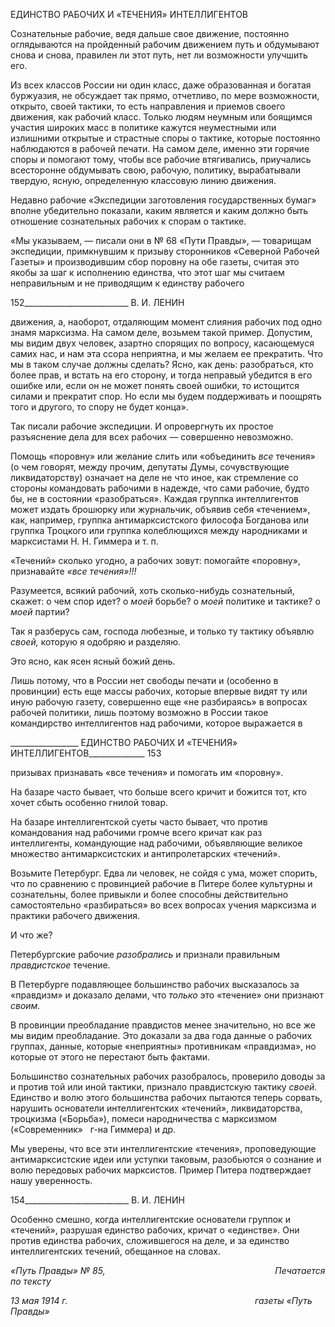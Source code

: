 ЕДИНСТВО РАБОЧИХ И «ТЕЧЕНИЯ» ИНТЕЛЛИГЕНТОВ

Сознательные рабочие, ведя дальше свое движение, постоянно оглядываются на пройденный рабочим движением путь и обдумывают снова и снова, правилен ли этот путь, нет ли возможности улучшить его.

Из всех классов России ни один класс, даже образованная и богатая буржуазия, не обсуждает так прямо, отчетливо, по мере возможности, открыто, своей тактики, то есть направления и приемов своего движения, как рабочий класс. Только людям неумным или боящимся участия широких масс в политике кажутся неуместными или излишними открытые и страстные споры о тактике, которые постоянно наблюдаются в рабочей пе­чати. На самом деле, именно эти горячие споры и помогают тому, чтобы все рабочие втягивались, приучались всесторонне обдумывать свою, рабочую, политику, вырабаты­вали твердую, ясную, определенную классовую линию движения.

Недавно рабочие «Экспедиции заготовления государственных бумаг» вполне убеди­тельно показали, каким является и каким должно быть отношение сознательных рабо­чих к спорам о тактике.

«Мы указываем, — писали они в № 68 «Пути Правды», — товарищам экспедиции, примкнувшим к призыву сторонников «Северной Рабочей Газеты» и производившим сбор поровну на обе газеты, считая это якобы за шаг к исполнению единства, что этот шаг мы считаем неправильным и не приводящим к единству рабочего

  

152__________________________ В. И. ЛЕНИН

движения, а, наоборот, отдаляющим момент слияния рабочих под одно знамя марксиз­ма. На самом деле, возьмем такой пример. Допустим, мы видим двух человек, азартно спорящих по вопросу, касающемуся самих нас, и нам эта ссора неприятна, и мы желаем ее прекратить. Что мы в таком случае должны сделать? Ясно, как день: разобраться, кто более прав, и встать на его сторону, и тогда неправый убедится в его ошибке или, если он не может понять своей ошибки, то истощится силами и прекратит спор. Но если мы будем поддерживать и поощрять того и другого, то спору не будет конца».

Так писали рабочие экспедиции. И опровергнуть их простое разъяснение дела для всех рабочих — совершенно невозможно.

Помощь «поровну» или желание слить или «объединить _все_ течения» (о чем гово­рят, между прочим, депутаты Думы, сочувствующие ликвидаторству) означает на деле не что иное, как стремление со стороны командовать рабочими в надежде, что сами ра­бочие, будто бы, не в состоянии «разобраться». Каждая группка интеллигентов может издать брошюрку или журнальчик, объявив себя «течением», как, например, группка антимарксистского философа Богданова или группка Троцкого или группка колеблю­щихся между народниками и марксистами Н. Н. Гиммера и т. п.

«Течений» сколько угодно, а рабочих зовут: помогайте «поровну», признавайте _«все течения»!!!_

Разумеется, всякий рабочий, хоть сколько-нибудь сознательный, скажет: о чем спор идет? о _моей_ борьбе? о _моей_ политике и тактике? о _моей_ партии?

Так я разберусь сам, господа любезные, и только ту тактику объявлю _своей,_ которую я одобряю и разделяю.

Это ясно, как ясен ясный божий день.

Лишь потому, что в России нет свободы печати и (особенно в провинции) есть еще массы рабочих, которые впервые видят ту или иную рабочую газету, совершенно еще «не разбираясь» в вопросах рабочей политики, лишь поэтому возможно в России такое командирство интеллигентов над рабочими, которое выражается в

  

_________________ ЕДИНСТВО РАБОЧИХ И «ТЕЧЕНИЯ» ИНТЕЛЛИГЕНТОВ______________ 153

призывах признавать «все течения» и помогать им «поровну».

На базаре часто бывает, что больше всего кричит и божится тот, кто хочет сбыть особенно гнилой товар.

На базаре интеллигентской суеты часто бывает, что против командования над рабо­чими громче всего кричат как раз интеллигенты, командующие над рабочими, объяв­ляющие великое множество антимарксистских и антипролетарских «течений».

Возьмите Петербург. Едва ли человек, не сойдя с ума, может спорить, что по сравне­нию с провинцией рабочие в Питере более культурны и сознательны, более привыкли и более способны действительно самостоятельно «разбираться» во всех вопросах учения марксизма и практики рабочего движения.

И что же?

Петербургские рабочие _разобрались_ и признали правильным _правдистское_ течение.

В Петербурге подавляющее большинство рабочих высказалось за «правдизм» и до­казало делами, что _только_ это «течение» они признают _своим._

В провинции преобладание правдистов менее значительно, но все же мы видим пре­обладание. Это доказали за два года данные о рабочих группах, данные, которые «не­приятны» противникам «правдизма», но которые от этого не перестают быть фактами.

Большинство сознательных рабочих разобралось, проверило доводы за и против той или иной тактики, признало правдистскую тактику _своей._ Единство и волю этого боль­шинства рабочих пытаются теперь сорвать, нарушить основатели интеллигентских «те­чений», ликвидаторства, троцкизма («Борьба»), помеси народничества с марксизмом («Современник»   г-на Гиммера) и др.

Мы уверены, что все эти интеллигентские «течения», проповедующие антимаркси­стские идеи или уступки таковым, разобьются о сознание и волю передовых рабочих марксистов. Пример Питера подтверждает нашу уверенность.

  

154__________________________ В. И. ЛЕНИН

Особенно смешно, когда интеллигентские основатели группок и «течений», разру­шая единство рабочих, кричат о «единстве». Они против единства рабочих, сложивше­гося на деле, и за единство интеллигентских течений, обещанное на словах.

_«Путь Правды» № 85,                                                                     Печатается по тексту_

_13 мая 1914 г.                                                                            газеты «Путь Правды»_